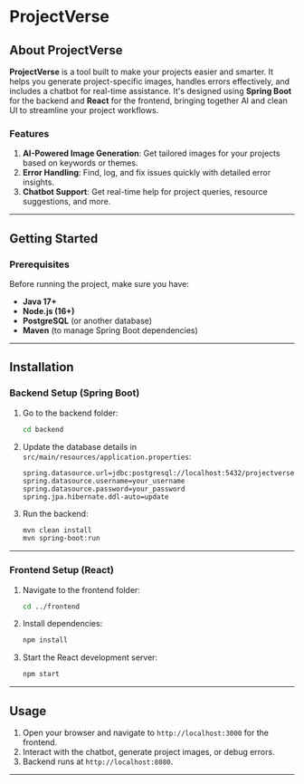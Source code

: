 # **ProjectVerse**

## About ProjectVerse

**ProjectVerse** is a tool built to make your projects easier and smarter. It helps you generate project-specific images, handles errors effectively, and includes a chatbot for real-time assistance. It's designed using **Spring Boot** for the backend and **React** for the frontend, bringing together AI and clean UI to streamline your project workflows.

### Features
1. **AI-Powered Image Generation**: Get tailored images for your projects based on keywords or themes.
2. **Error Handling**: Find, log, and fix issues quickly with detailed error insights.
3. **Chatbot Support**: Get real-time help for project queries, resource suggestions, and more.

---

## Getting Started

### Prerequisites
Before running the project, make sure you have:
- **Java 17+**
- **Node.js (16+)**
- **PostgreSQL** (or another database)
- **Maven** (to manage Spring Boot dependencies)

---

## Installation

### Backend Setup (Spring Boot)
1. Go to the backend folder:
   ```bash
   cd backend
   ```
2. Update the database details in `src/main/resources/application.properties`:
   ```properties
   spring.datasource.url=jdbc:postgresql://localhost:5432/projectverse
   spring.datasource.username=your_username
   spring.datasource.password=your_password
   spring.jpa.hibernate.ddl-auto=update
   ```

3. Run the backend:
   ```bash
   mvn clean install
   mvn spring-boot:run
   ```

---

### Frontend Setup (React)
1. Navigate to the frontend folder:
   ```bash
   cd ../frontend
   ```
2. Install dependencies:
   ```bash
   npm install
   ```

3. Start the React development server:
   ```bash
   npm start
   ```

---

## Usage
1. Open your browser and navigate to `http://localhost:3000` for the frontend.
2. Interact with the chatbot, generate project images, or debug errors.
3. Backend runs at `http://localhost:8080`.

---
